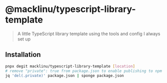 # @macklinu/typescript-library-template

> A little TypeScript library template using the tools and config I always set up

## Installation

```sh
pnpx degit macklinu/typescript-library-template [location]
# remove "private": true from package.json to enable publishing to npm
jq 'del(.private)' package.json | sponge package.json
```
